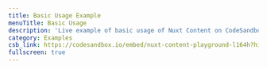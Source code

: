 ```yaml
---
title: Basic Usage Example
menuTitle: Basic Usage
description: 'Live example of basic usage of Nuxt Content on CodeSandbox.'
category: Examples
csb_link: https://codesandbox.io/embed/nuxt-content-playground-l164h?hidenavigation=1&theme=dark
fullscreen: true
---
```


<code-sandbox :src="csb_link"></code-sandbox>
